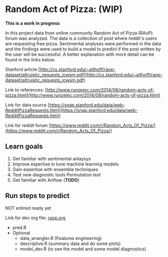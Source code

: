 
# Random Act of Pizza: (WIP)
    
**This is a work in progress**

In this project data from online community Random Act of Pizza (RAoP)
forum was analyzed. The data is a collection of post where reddit's
users are requesting free pizza. Sentimental analyses were performed
in the data and the findings were used to build a model to predict if
the post written by the user will be successful. A better explanation
with more detail can be found in the links below.


Stanford article
[http://cs.stanford.edu/~althoff/raop-dataset/altruistic_requests_icwsm.pdf](http://cs.stanford.edu/~althoff/raop-dataset/altruistic_requests_icwsm.pdf)

Link to references: 
[http://www.runzemc.com/2014/08/random-acts-of-pizza.html](http://www.runzemc.com/2014/08/random-acts-of-pizza.html)

Link for data source 
[https://snap.stanford.edu/data/web-RedditPizzaRequests.html](https://snap.stanford.edu/data/web-RedditPizzaRequests.html)

Link for redidt forum
[https://www.reddit.com/r/Random_Acts_Of_Pizza/](https://www.reddit.com/r/Random_Acts_Of_Pizza/)

## Learn goals

1. Get familiar with sentimental anlaysys 
2. Improve expertise in tune machine learning models
3. Gain expertise with ensemble techniques
4. Test new diagnostic tools Permutation test
5. Get familiar with Ariflow (**TODO**)

## Run steps to predict

NOT entired ready yet

Link for dev org file:
[raop.org](raop.org)
    
* pred.R
* Optional
  * data_wrangler.R (Features engineering)
  * descriptive.R (summary data and do some plots)
  * model_dev.R (to see the model and some model diagnostics)
